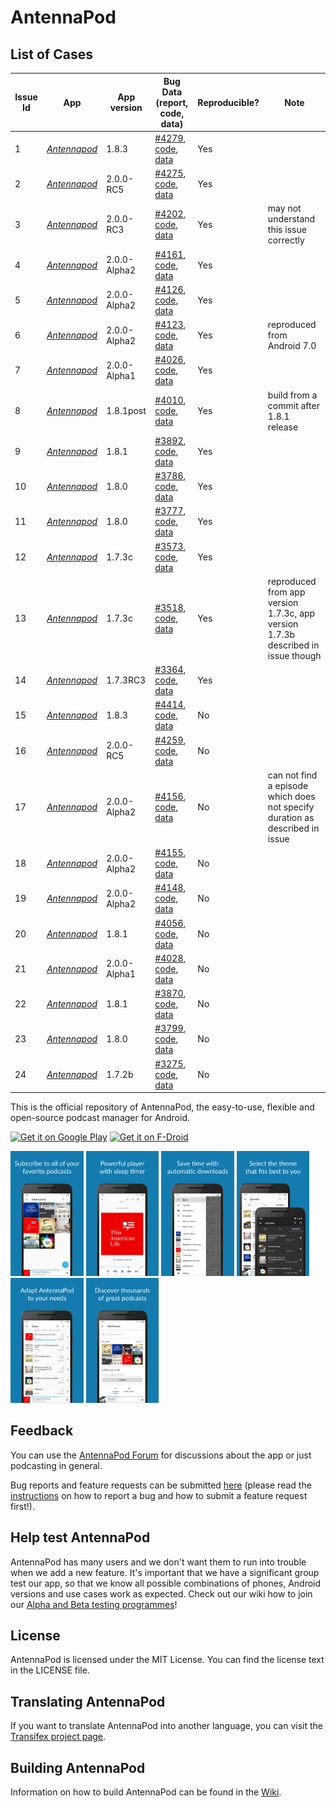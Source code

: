 # AntennaPod

## List of Cases
Issue Id | App | App version | Bug Data (report, code, data) | Reproducible? |  Note
--- | --- | --- | --- | --- | --- |
1 | *[Antennapod](https://github.com/AntennaPod/AntennaPod)* | 1.8.3 | [#4279](https://github.com/AntennaPod/AntennaPod/issues/4279), [code](https://github.com/junior291492659/AntennaPod/tree/version-2.0.0-RC5%234279), [data](https://github.com/junior291492659/AntennaPod/tree/develop/data/4279) |  Yes | |
2 | *[Antennapod](https://github.com/AntennaPod/AntennaPod)* | 2.0.0-RC5 | [#4275](https://github.com/AntennaPod/AntennaPod/issues/4275), [code](https://github.com/junior291492659/AntennaPod/tree/version-1.8.1%234275), [data](https://github.com/junior291492659/AntennaPod/tree/develop/data/4275) |  Yes | |
3 | *[Antennapod](https://github.com/AntennaPod/AntennaPod)* | 2.0.0-RC3 | [#4202](https://github.com/AntennaPod/AntennaPod/issues/4202), [code](https://github.com/junior291492659/AntennaPod/tree/version-2.0.0-RC3%234202), [data](https://github.com/junior291492659/AntennaPod/tree/develop/data/4202) |  Yes | may not understand this issue correctly |
4 | *[Antennapod](https://github.com/AntennaPod/AntennaPod)* | 2.0.0-Alpha2 | [#4161](https://github.com/AntennaPod/AntennaPod/issues/4161), [code](https://github.com/junior291492659/AntennaPod/tree/version-2.0.0-Alpha2%234161), [data](https://github.com/junior291492659/AntennaPod/tree/develop/data/4161) |  Yes | |
5 | *[Antennapod](https://github.com/AntennaPod/AntennaPod)* | 2.0.0-Alpha2 | [#4126](https://github.com/AntennaPod/AntennaPod/issues/4126), [code](https://github.com/junior291492659/AntennaPod/tree/version-2.0.0-Alpha2%234126), [data](https://github.com/junior291492659/AntennaPod/tree/develop/data/4126) |  Yes | |
6 | *[Antennapod](https://github.com/AntennaPod/AntennaPod)* | 2.0.0-Alpha2 | [#4123](https://github.com/AntennaPod/AntennaPod/issues/4123), [code](https://github.com/junior291492659/AntennaPod/tree/version-2.0.0-Alpha2%234123), [data](https://github.com/junior291492659/AntennaPod/tree/develop/data/4123) |  Yes | reproduced from Android 7.0 |
7 | *[Antennapod](https://github.com/AntennaPod/AntennaPod)* | 2.0.0-Alpha1 | [#4026](https://github.com/AntennaPod/AntennaPod/issues/4026), [code](https://github.com/junior291492659/AntennaPod/tree/version-2.0.0-Alpha1%234026), [data](https://github.com/junior291492659/AntennaPod/tree/develop/data/4026) |  Yes | |
8 | *[Antennapod](https://github.com/AntennaPod/AntennaPod)* | 1.8.1post | [#4010](https://github.com/AntennaPod/AntennaPod/issues/4010), [code](https://github.com/junior291492659/AntennaPod/tree/version-1.8.1-post%234010), [data](https://github.com/junior291492659/AntennaPod/tree/develop/data/4010) |  Yes | build from a commit after 1.8.1 release |
9 | *[Antennapod](https://github.com/AntennaPod/AntennaPod)* | 1.8.1 | [#3892](https://github.com/AntennaPod/AntennaPod/issues/3892), [code](https://github.com/junior291492659/AntennaPod/tree/version-1.8.1%233892), [data](https://github.com/junior291492659/AntennaPod/tree/develop/data/3892) |  Yes | |
10 | *[Antennapod](https://github.com/AntennaPod/AntennaPod)* | 1.8.0 | [#3786](https://github.com/AntennaPod/AntennaPod/issues/3786), [code](https://github.com/junior291492659/AntennaPod/tree/version-1.8.0%233786), [data](https://github.com/junior291492659/AntennaPod/tree/develop/data/3786) |  Yes | |
11 | *[Antennapod](https://github.com/AntennaPod/AntennaPod)* | 1.8.0 | [#3777](https://github.com/AntennaPod/AntennaPod/issues/3777), [code](https://github.com/junior291492659/AntennaPod/tree/version-1.8.0%233777), [data](https://github.com/junior291492659/AntennaPod/tree/develop/data/3777) |  Yes | |
12 | *[Antennapod](https://github.com/AntennaPod/AntennaPod)* | 1.7.3c | [#3573](https://github.com/AntennaPod/AntennaPod/issues/3573), [code](https://github.com/junior291492659/AntennaPod/tree/version-1.7.3c%233573), [data](https://github.com/junior291492659/AntennaPod/tree/develop/data/3573) |  Yes | |
13 | *[Antennapod](https://github.com/AntennaPod/AntennaPod)* | 1.7.3c | [#3518](https://github.com/AntennaPod/AntennaPod/issues/3518), [code](https://github.com/junior291492659/AntennaPod/tree/version-1.7.3c%233518), [data](https://github.com/junior291492659/AntennaPod/tree/develop/data/3518) |  Yes | reproduced from app version 1.7.3c, app version 1.7.3b described in issue though |
14 | *[Antennapod](https://github.com/AntennaPod/AntennaPod)* | 1.7.3RC3 | [#3364](https://github.com/AntennaPod/AntennaPod/issues/3364), [code](https://github.com/junior291492659/AntennaPod/tree/version-1.7.3RC3%233364), [data](https://github.com/junior291492659/AntennaPod/tree/develop/data/3364) |  Yes | |
15 | *[Antennapod](https://github.com/AntennaPod/AntennaPod)* | 1.8.3 | [#4414](https://github.com/AntennaPod/AntennaPod/issues/4414), [code](https://github.com/junior291492659/AntennaPod/tree/version-1.8.3%234414), [data](https://github.com/junior291492659/AntennaPod/tree/develop/data) |  No | |
16 | *[Antennapod](https://github.com/AntennaPod/AntennaPod)* | 2.0.0-RC5 | [#4259](https://github.com/AntennaPod/AntennaPod/issues/4259), [code](https://github.com/junior291492659/AntennaPod/tree/version-2.0.0-RC5%234259), [data](https://github.com/junior291492659/AntennaPod/tree/develop/data) |  No | |
17 | *[Antennapod](https://github.com/AntennaPod/AntennaPod)* | 2.0.0-Alpha2 | [#4156](https://github.com/AntennaPod/AntennaPod/issues/4156), [code](https://github.com/junior291492659/AntennaPod/tree/version-2.0.0-Alpha2%234156), [data](https://github.com/junior291492659/AntennaPod/tree/develop/data) |  No | can not find a episode which does not specify duration as described in issue |
18 | *[Antennapod](https://github.com/AntennaPod/AntennaPod)* | 2.0.0-Alpha2 | [#4155](https://github.com/AntennaPod/AntennaPod/issues/4155), [code](https://github.com/junior291492659/AntennaPod/tree/version-2.0.0-Alpha2%234155), [data](https://github.com/junior291492659/AntennaPod/tree/develop/data) |  No | |
19 | *[Antennapod](https://github.com/AntennaPod/AntennaPod)* | 2.0.0-Alpha2 | [#4148](https://github.com/AntennaPod/AntennaPod/issues/4148), [code](https://github.com/junior291492659/AntennaPod/tree/version-2.0.0-Alpha2%234148), [data](https://github.com/junior291492659/AntennaPod/tree/develop/data) |  No | |
20 | *[Antennapod](https://github.com/AntennaPod/AntennaPod)* | 1.8.1 | [#4056](https://github.com/AntennaPod/AntennaPod/issues/4056), [code](https://github.com/junior291492659/AntennaPod/tree/version-1.8.1%234056), [data](https://github.com/junior291492659/AntennaPod/tree/develop/data) |  No | |
21 | *[Antennapod](https://github.com/AntennaPod/AntennaPod)* | 2.0.0-Alpha1 | [#4028](https://github.com/AntennaPod/AntennaPod/issues/4028), [code](https://github.com/junior291492659/AntennaPod/tree/version-2.0.0-Alpha1%234028), [data](https://github.com/junior291492659/AntennaPod/tree/develop/data) |  No | |
22 | *[Antennapod](https://github.com/AntennaPod/AntennaPod)* | 1.8.1 | [#3870](https://github.com/AntennaPod/AntennaPod/issues/3870), [code](https://github.com/junior291492659/AntennaPod/tree/version-1.8.1%233870), [data](https://github.com/junior291492659/AntennaPod/tree/develop/data) |  No | |
23 | *[Antennapod](https://github.com/AntennaPod/AntennaPod)* | 1.8.0 | [#3799](https://github.com/AntennaPod/AntennaPod/issues/3799), [code](https://github.com/junior291492659/AntennaPod/tree/version-1.8.0%233799), [data](https://github.com/junior291492659/AntennaPod/tree/develop/data) |  No | |
24 | *[Antennapod](https://github.com/AntennaPod/AntennaPod)* | 1.7.2b | [#3275](https://github.com/AntennaPod/AntennaPod/issues/3275), [code](https://github.com/junior291492659/AntennaPod/tree/version-1.7.2b%233275), [data](https://github.com/junior291492659/AntennaPod/tree/develop/data) |  No | |

This is the official repository of AntennaPod, the easy-to-use, flexible and open-source podcast manager for Android.

[<img src="https://play.google.com/intl/en_us/badges/images/generic/en_badge_web_generic.png"
      alt="Get it on Google Play"
      height="70">](https://play.google.com/store/apps/details?id=de.danoeh.antennapod)
[<img src="https://fdroid.gitlab.io/artwork/badge/get-it-on.png"
      alt="Get it on F-Droid"
      height="70">](https://f-droid.org/app/de.danoeh.antennapod)
      
<img src="https://raw.githubusercontent.com/AntennaPod/AntennaPod/develop/app/src/main/play/listings/en-US/graphics/phone-screenshots/00.png" alt="Screenshot 0" height="200"> <img src="https://raw.githubusercontent.com/AntennaPod/AntennaPod/develop/app/src/main/play/listings/en-US/graphics/phone-screenshots/01.png" alt="Screenshot 1" height="200"> <img src="https://raw.githubusercontent.com/AntennaPod/AntennaPod/develop/app/src/main/play/listings/en-US/graphics/phone-screenshots/02.png" alt="Screenshot 2" height="200"> <img src="https://raw.githubusercontent.com/AntennaPod/AntennaPod/develop/app/src/main/play/listings/en-US/graphics/phone-screenshots/03.png" alt="Screenshot 3" height="200"> <img src="https://raw.githubusercontent.com/AntennaPod/AntennaPod/develop/app/src/main/play/listings/en-US/graphics/phone-screenshots/04.png" alt="Screenshot 4" height="200"> <img src="https://raw.githubusercontent.com/AntennaPod/AntennaPod/develop/app/src/main/play/listings/en-US/graphics/phone-screenshots/05.png" alt="Screenshot 5" height="200">


## Feedback
You can use the [AntennaPod Forum](https://forum.antennapod.org/) for discussions about the app or just podcasting in general.

Bug reports and feature requests can be submitted [here](https://github.com/AntennaPod/AntennaPod/issues) (please read the [instructions](https://github.com/AntennaPod/AntennaPod/blob/master/CONTRIBUTING.md) on how to report a bug and how to submit a feature request first!).

## Help test AntennaPod
AntennaPod has many users and we don't want them to run into trouble when we add a new feature. It's important that we have a significant group test our app, so that we know all possible combinations of phones, Android versions and use cases work as expected. Check out our wiki how to join our [Alpha and Beta testing programmes](https://github.com/AntennaPod/AntennaPod/wiki/Help-test-AntennaPod)!

## License

AntennaPod is licensed under the MIT License. You can find the license text in the LICENSE file.

## Translating AntennaPod
If you want to translate AntennaPod into another language, you can visit the [Transifex project page](https://www.transifex.com/antennapod/antennapod/).


## Building AntennaPod

Information on how to build AntennaPod can be found in the [Wiki](https://github.com/AntennaPod/AntennaPod/wiki/Building-AntennaPod).

